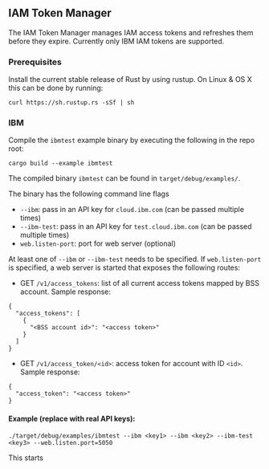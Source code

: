 ## IAM Token Manager
The IAM Token Manager manages IAM access tokens and refreshes them before they
expire. Currently only IBM IAM tokens are supported.

### Prerequisites
Install the current stable release of Rust by using rustup. On Linux & OS X
this can be done by running:

```
curl https://sh.rustup.rs -sSf | sh
```



### IBM
Compile the `ibmtest` example binary by executing the following in the repo root:

```
cargo build --example ibmtest 
```

The compiled binary `ibmtest` can be found in `target/debug/examples/`.

The binary has the following command line flags 

- `--ibm`: pass in an API key for `cloud.ibm.com` (can be passed multiple times)
- `--ibm-test`: pass in an API key for `test.cloud.ibm.com` (can be passed multiple times)
- `web.listen-port`: port for web server (optional)

At least one of `--ibm` or `--ibm-test` needs to be specified. If `web.listen-port` is 
specified, a web server is started that exposes the following routes:

- GET `/v1/access_tokens`: list of all current access tokens mapped by BSS account. Sample response:

```
{
  "access_tokens": [
    {
      "<BSS account id>": "<access token>"
    }
  ]
}
```

- GET `/v1/access_token/<id>`: access token for account with ID `<id>`. Sample response:

```
{
  "access_token": "<access token>"
}
```

#### Example (replace with real API keys):

```
./target/debug/examples/ibmtest --ibm <key1> --ibm <key2> --ibm-test <key3> --web.listen.port=5050
```

This starts 
